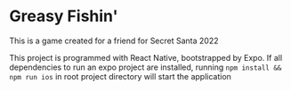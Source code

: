 # Greasy Fishin'

This is a game created for a friend for Secret Santa 2022

This project is programmed with React Native, bootstrapped by Expo. If all dependencies to run an expo project are installed, running `npm install && npm run ios` in root project directory will start the application
